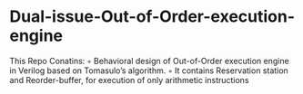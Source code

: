 # Dual-issue-Out-of-Order-execution-engine
This Repo Conatins:
◦ Behavioral design of Out-of-Order execution engine in Verilog based on Tomasulo’s algorithm.
◦ It contains Reservation station and Reorder-buffer, for execution of only arithmetic instructions
